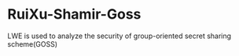 # RuiXu-Shamir-Goss
LWE is used to analyze the security of group-oriented secret sharing scheme(GOSS)
